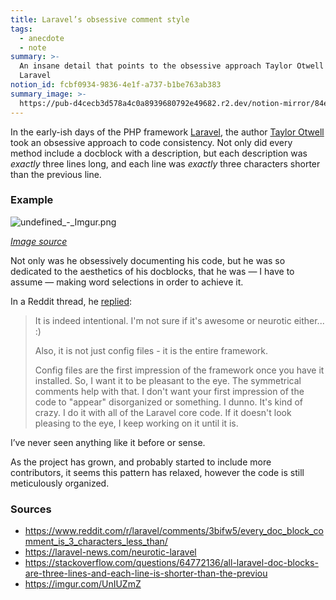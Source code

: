```yaml
---
title: Laravel’s obsessive comment style
tags:
  - anecdote
  - note
summary: >-
  An insane detail that points to the obsessive approach Taylor Otwell took with
  Laravel
notion_id: fcbf0934-9836-4e1f-a737-b1be763ab383
summary_image: >-
  https://pub-d4cecb3d578a4c0a8939680792e49682.r2.dev/notion-mirror/84ebb48c-616a-4f51-ae9a-991a4e0a7e9b/c2bcf002-2b8b-47b2-8f0c-6d726fa216c1/undefined_-_Imgur.png
---
```

In the early-ish days of the PHP framework [Laravel](https://laravel.com/), the author [Taylor Otwell](https://github.com/taylorotwell) took an obsessive approach to code consistency. Not only did every method include a docblock with a description, but each description was _exactly_ three lines long, and each line was _exactly_ three characters shorter than the previous line.

### Example

![undefined\_-\_Imgur.png](https://pub-d4cecb3d578a4c0a8939680792e49682.r2.dev/notion-mirror/84ebb48c-616a-4f51-ae9a-991a4e0a7e9b/c2bcf002-2b8b-47b2-8f0c-6d726fa216c1/undefined_-_Imgur.png)

[_Image source_](https://imgur.com/UnIUZmZ)

Not only was he obsessively documenting his code, but he was so dedicated to the aesthetics of his docblocks, that he was — I have to assume — making word selections in order to achieve it.

In a Reddit thread, he [replied](https://www.reddit.com/r/laravel/comments/20ovey/comment/cg5w2x6/?utm_source=reddit\&utm_medium=web2x\&context=3):

> It is indeed intentional. I'm not sure if it's awesome or neurotic either... :)
>
> Also, it is not just config files - it is the entire framework.
>
> Config files are the first impression of the framework once you have it installed. So, I want it to be pleasant to the eye. The symmetrical comments help with that. I don't want your first impression of the code to "appear" disorganized or something. I dunno. It's kind of crazy. I do it with all of the Laravel core code. If it doesn't look pleasing to the eye, I keep working on it until it is.

I’ve never seen anything like it before or sense.

As the project has grown, and probably started to include more contributors, it seems this pattern has relaxed, however the code is still meticulously organized.

### Sources

- <https://www.reddit.com/r/laravel/comments/3bifw5/every_doc_block_comment_is_3_characters_less_than/>
- <https://laravel-news.com/neurotic-laravel>
- <https://stackoverflow.com/questions/64772136/all-laravel-doc-blocks-are-three-lines-and-each-line-is-shorter-than-the-previou>
- <https://imgur.com/UnIUZmZ>
